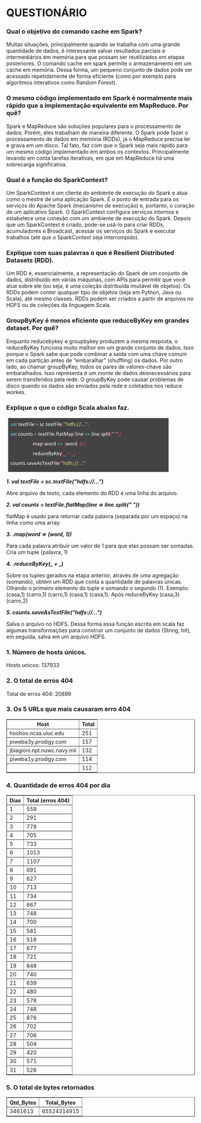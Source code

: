 
<h1>QUESTIONÁRIO</h1> 
<h3>Qual o objetivo do comando cache em Spark?</h3>

<p>
Muitas situações, principalmente quando se trabalha com uma grande quantidade de dados, é interessante salvar resultados parciais e intermediários em memória para que possam ser reutilizados em etapas posteriores. O comando cache em spark permite o armazenamento em um cache em memória. Dessa forma, um pequeno conjunto de dados pode ser acessado repetidamente de forma eficiente (como por exemplo para algoritmos interativos como Random Forest).
</p>
<h3>
O mesmo código implementado em Spark é normalmente mais rápido que a implementação equivalente em MapReduce. Por quê?
</h3>
<p>
Spark e MapReduce são soluções populares para o processamento de dados. Porém, eles trabalham de maneira diferente. O Spark pode fazer o processamento de dados em memória (RDDs), já o MapReduce precisa ler e grava em um disco. Tal fato, faz com que o Spark seja mais rápido para um mesmo código implementado em ambos os contextos. Principalmente levando em conta tarefas iterativas, em que em MapReduce há uma sobrecarga significativa.  
</p>
<h3>
Qual é a função do SparkContext? 
</h3>
<p>
Um SparkContext é um cliente do ambiente de execução do Spark e atua como o mestre de uma aplicação Spark. É o ponto de entrada para os serviços do Apache Spark (mecanismo de execução) e, portanto, o coração de um aplicativo Spark. 
O SparkContext configura serviços internos e estabelece uma conexão com um ambiente de execução do Spark. Depois que um SparkContext é criado, pode-se usá-lo para criar RDDs, acumuladores e Broadcast, acessar os serviços do Spark e executar trabalhos (até que o SparkContext seja interrompido).
</p>
<h3>
Explique com suas palavras  o que é Resilient Distributed Datasets (RDD). 
</h3>
<p>
Um RDD é, essencialmente, a representação do Spark de um conjunto de dados, distribuído em várias máquinas, com APIs para permitir que você atue sobre ele (ou seja, é uma coleção distribuída imutável de objetos). Os RDDs podem conter qualquer tipo de objetos (seja em Python, Java ou Scala), até mesmo classes. RDDs podem ser criados a partir de arquivos no HDFS ou de coleções da linguagem Scala.
</p>
<h3>
GroupByKey é menos eficiente que reduceByKey em grandes dataset. Por quê? 
</h3>
<p>
Enquanto reducebykey e groupbykey produzem a mesma resposta, o reduceByKey funciona muito melhor em um grande conjunto de dados. Isso porque o Spark sabe que pode combinar a saída com uma chave comum em cada partição antes de “embaralhar” (shuffling) os dados.
Por outro lado, ao chamar groupByKey, todos os pares de valores-chave são embaralhados. Isso representa é um monte de dados desnecessários para serem transferidos pela rede. O groupByKey pode causar problemas de disco quando os dados são enviados pela rede e coletados nos reduce workes.
</p>
<h3>
Explique o que o código Scala abaixo faz.
</h3>
<p>

 ![alt text](https://github.com/fernandobcc/Challenges/blob/master/NASA_Spark_log/imagem.png)
  
</p>
<i><b>1.	val textFile = sc.textFile("hdfs://...")</b></i>
<p>
Abre arquivo de texto, cada elemento do RDD é uma linha do arquivo.
</p>
<i><b>2.	val counts = textFile.flatMap(line => line.split(" "))</b></i>
<p>
flatMap é usado para retornar cada palavra (separada por um espaço) na linha como uma array.
</p>
<i><b>3.	.map(word => (word, 1))</b></i>
<p>
Para cada palavra atribuir um valor de 1 para que elas possam ser somadas. Cria um tuple (palavra, 1)
</p>
<i><b>4.	.reduceByKey(_ + _)</b></i>
<p>
Sobre os tuples gerados na etapa anterior, através de uma agregação (somando), obtém um RDD que conta a quantidade de palavras únicas. Olhando o primeiro elemento do tuple e somando o segundo (1).  Exemplo:
(casa,1) (carro,1) (carro,1) (casa,1) (casa,1).
Após reduceByKey (casa,3) (carro,2)
</p>

<i><b>5.	counts.saveAsTextFile("hdfs://...")</b></i>
<p>
Salva o arquivo no HDFS.
Dessa forma essa função escrita em scala faz algumas transformações para construir um conjunto de dados (String, Int), em seguida, salva em um arquivo HDFS.
</p>

<h3>1. Número de hosts únicos.</h3>
<p>
Hosts unicos: 137933
</p>
<h3>2. O total de erros 404</h3>
<p>
Total de erros 404: 20899
</p>
<h3>3. Os 5 URLs que mais causaram erro 404</h3>

<table border="1">
<tr>
<th>Host</th>
<th>Total</th>
</tr>
<tr>
<td>hoohoo.ncsa.uiuc.edu</td>
<td>251</td>
</tr>
<tr>
<td>piweba3y.prodigy.com</td>
<td>157</td>
</tr>
<tr>
<td>jbiagioni.npt.nuwc.navy.mil</td>
<td>132</td>
</tr>
<tr>
<td>piweba1y.prodigy.com </td>
<td>114</td>
</tr>
<tr>
<td></td>
<td>112</td>
</tr>
</table>

<h3>4. Quantidade de erros 404 por dia</h3>


<table border="1">
<tr>
<th>Dias</th>
<th>Total (erros 404)</th>
</tr>
<tr>
<td>1</td>
<td>559</td>
</tr>
<tr>
<td>2</td>
<td>291</td>
</tr>
<tr>
<td>3</td>
<td>778</td>
</tr>
<tr>
<td>4</td>
<td>705</td>
</tr>
<tr>
<td>5</td>
<td>733</td>
</tr>
<tr>
<td>6</td>
<td>1013</td>
</tr>
<tr>
<td>7</td>
<td>1107</td>
</tr>
<tr>
<td>8</td>
<td>691</td>
</tr>
<tr>
<td>9</td>
<td>627</td>
</tr>
<tr>
<td>10</td>
<td>713</td>
</tr>
<tr>
<td>11</td>
<td>734</td>
</tr>
<tr>
<td>12</td>
<td>667</td>
</tr>
<tr>
<td>13</td>
<td>748</td>
</tr>
<tr>
<td>14</td>
<td>700</td>
</tr>
<tr>
<td>15</td>
<td>581</td>
</tr>
<tr>
<td>16</td>
<td>516</td>
</tr>
<tr>
<td>17</td>
<td>677</td>
</tr>
<tr>
<td>18</td>
<td>721</td>
</tr>
<tr>
<td>19</td>
<td>848</td>
</tr>
<tr>
<td>20</td>
<td>740</td>
</tr>
<tr>
<td>21</td>
<td>639</td>
</tr>
<tr>
<td>22</td>
<td>480</td>
</tr>
<tr>
<td>23</td>
<td>578</td>
</tr>
<tr>
<td>24</td>
<td>748</td>
</tr>
<tr>
<td>25</td>
<td>876</td>
</tr>
<tr>
<td>26</td>
<td>702</td>
</tr>
<tr>
<td>27</td>
<td>706</td>
</tr>
<tr>
<td>28</td>
<td>504</td>
</tr>
<tr>
<td>29</td>
<td>420</td>
</tr>
<tr>
<td>30</td>
<td>571</td>
</tr>
<tr>
<td>31</td>
<td>526</td>
</tr>
</table>


<h3>5. O total de bytes retornados</h3>
<table border="1">
<tr>
<th>Qtd_Bytes</th>
<th>Total_Bytes</th>
</tr>
<tr>
<td>3461613</td>
<td>65524314915</td>
</tr>
</table>


```python

```
